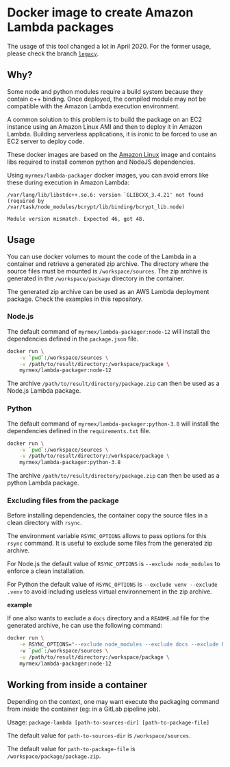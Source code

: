 # Docker image to create Amazon Lambda packages

The usage of this tool changed a lot in April 2020. For the former usage, please check the branch
[`legacy`](https://github.com/myrmex-org/docker-lambda-packager/tree/legacy).

## Why?

Some node and python modules require a build system because they contain c++ binding. Once deployed, the compiled
module may not be compatible with the Amazon Lambda execution environment.

A common solution to this problem is to build the package on an EC2 instance using an Amazon Linux AMI and then to
deploy it in Amazon Lambda. Building serverless applications, it is ironic to be forced to use an EC2 server to deploy code.

These docker images are based on the [Amazon Linux](https://hub.docker.com/_/amazonlinux/) image and contains libs
required to install common python and NodeJS dependencies.

Using `myrmex/lambda-packager` docker images, you can avoid errors like these during execution in Amazon Lambda:

```
/var/lang/lib/libstdc++.so.6: version `GLIBCXX_3.4.21' not found (required by /var/task/node_modules/bcrypt/lib/binding/bcrypt_lib.node)
```

```
Module version mismatch. Expected 46, got 48.
```

## Usage

You can use docker volumes to mount the code of the Lambda in a container and retrieve a generated zip archive.
The directory where the source files must be mounted is `/workspace/sources`. The zip archive is generated in the `/workspace/package`
directory in the container.

The generated zip archive can be used as an AWS Lambda deployment package. Check the examples in this repository.

### Node.js

The default command of `myrmex/lambda-packager:node-12` will install the dependencies defined in the `package.json` file.

```bash
docker run \
    -v `pwd`:/workspace/sources \
    -v /path/to/result/directory:/workspace/package \
    myrmex/lambda-packager:node-12
```

The archive `/path/to/result/directory/package.zip` can then be used as a Node.js Lambda package.

### Python

The default command of `myrmex/lambda-packager:python-3.8` will install the dependencies defined in the `requirements.txt` file.

```bash
docker run \
    -v `pwd`:/workspace/sources \
    -v /path/to/result/directory:/workspace/package \
    myrmex/lambda-packager:python-3.8
```

The archive `/path/to/result/directory/package.zip` can then be used as a python Lambda package.

### Excluding files from the package

Before installing dependencies, the container copy the source files in a clean directory with `rsync`.

The environment variable `RSYNC_OPTIONS` allows to pass options for this `rsync` command. It is useful to exclude some
files from the generated zip archive.

For Node.js the default value of `RSYNC_OPTIONS` is `--exclude node_modules` to enforce a clean installation.

For Python the default value of `RSYNC_OPTIONS` is `--exclude venv --exclude .venv` to avoid including useless virtual environnement
in the zip archive.

**example**

If one also wants to exclude a `docs` directory and a `README.md` file for the generated archive, he can use the following command:

```bash
docker run \
    -e RSYNC_OPTIONS="--exclude node_modules --exclude docs --exclude README.md"
    -v `pwd`:/workspace/sources \
    -v /path/to/result/directory:/workspace/package \
    myrmex/lambda-packager:node-12
```

## Working from inside a container

Depending on the context, one may want execute the packaging command from inside the container (eg: in a GitLab pipeline job).

Usage: `package-lambda [path-to-sources-dir] [path-to-package-file]`

The default value for `path-to-sources-dir` is `/workspace/sources`.

The default value for `path-to-package-file` is `/workspace/package/package.zip`.

